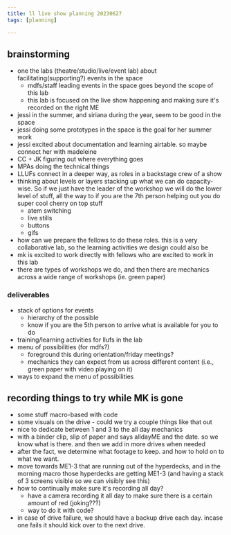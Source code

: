 ```yaml
---
title: ll live show planning 20230627
tags: [planning]

---
```


## brainstorming
- one the labs (theatre/studio/live/event lab) about facilitating(supporting?) events in the space 
    - mdfs/staff leading events in the space goes beyond the scope of this lab
    - this lab is focused on the live show happening and making sure it's recorded on the right ME
- jessi in the summer, and siriana during the year, seem to be good in the space
- jessi doing some prototypes in the space is the goal for her summer work
- jessi excited about documentation and learning airtable. so maybe connect her with madeleine
- CC + JK figuring out where everything goes
- MPAs doing the technical things
- LLUFs connect in a deeper way, as roles in a backstage crew of a show
- thinking about levels or layers stacking up what we can do capacity-wise. So if we just have the leader of the workshop we will do the lower level of stuff, all the way to if you are the 7th person helping out you do super cool cherry on top stuff 
    - atem switching
    - live stills
    - buttons
    - gifs
- how can we prepare the fellows to do these roles. this is a very collaborative lab, so the learning activities we design could also be 
- mk is excited to work directly with fellows who are excited to work in this lab
- there are types of workshops we do, and then there are mechanics across a wide range of workshops (ie. green paper)


### deliverables

- stack of options for events
    - hierarchy of the possible
    - know if you are the 5th person to arrive what is available for you to do
- training/learning activities for llufs in the lab
- menu of possibilities (for mdfs?)
    - foreground this during orientation/friday meetings?
    - mechanics they can expect from us across different content (i.e., green paper with video playing on it)
- ways to expand the menu of possibilities


## recording things to try while MK is gone
* some stuff macro-based with code
* some visuals on the drive - could we try a couple things like that out
* nice to dedicate between 1 and 3 to the all day mechanics
* with a binder clip, slip of paper and says alldayME and the date. so we know what is there. and then we add in more drives when needed
* after the fact, we determine what footage to keep. and how to hold on to what we want.
* move towards ME1-3 that are running out of the hyperdecks, and in the morning macro those hyperdecks are getting ME1-3 (and having a stack of 3 screens visible so we can visibly see this)
* how to continually make sure it's recording all day?
    * have a camera recording it all day to make sure there is a certain amount of red (joking???)
    * way to do it with code?
* in case of drive failure, we should have a backup drive each day. incase one fails it should kick over to the next drive.